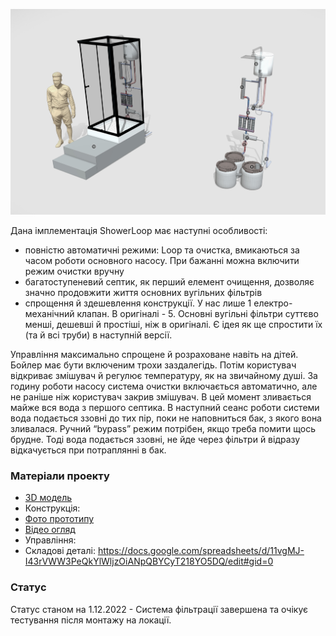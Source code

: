 ![alt text](https://github.com/Ostriv-platform/Showerloop_MOD/blob/main/SHOWERLOOP%20general%20view.jpg?raw=true)

Дана імплементація ShowerLoop має наступні особливості:
 - повністю автоматичні режими: Loop та очистка, вмикаються за часом роботи основного насосу. При бажанні можна включити режим очистки вручну
 - багатоступеневий септик, як перший елемент очищення, дозволяє значно продовжити життя основних вугільних фільтрів
 - спрощення й здешевлення конструкції. У нас лише 1 електро-механічний клапан. В оригіналі - 5. Основні вугільні фільтри суттєво менші, дешевші й простіші, ніж в оригіналі. Є ідея як ще спростити їх (та й всі труби) в наступній версії.

Управління максимально спрощене й розраховане навіть на дітей. Бойлер має бути включеним трохи заздалегідь. Потім користувач відкриває змішувач й регулює температуру, як на звичайному душі. За годину роботи насосу система очистки включається автоматично, але не раніше ніж користувач закрив змішувач. В цей момент зливається майже вся вода з першого септика. В наступний сеанс роботи системи вода подається ззовні до тих пір, поки не наповниться бак, з якого вона зливалася. Ручний “bypass” режим потрібен, якщо треба помити щось брудне. Тоді вода подається ззовні, не йде через фільтри й відразу відкачується при потраплянні в бак.

### Матеріали проекту

- [3D модель](https://sketchfab.com/3d-models/showerloop-c81902937d714d8a92df5faddf62d5df)
- Конструкція:
- [Фото прототипу](https://github.com/Ostriv-platform/Showerloop_MOD/tree/main/UA/Photo)
- [Відео огляд](https://www.youtube.com/watch?v=5W0fS3685UU&ab_channel=SergiiDumyk)
- Управління:
- Складові деталі:
https://docs.google.com/spreadsheets/d/11vgMJ-I43rVWW3PeQkYlWljzOiANpQBYCyT218YO5DQ/edit#gid=0<p/>

### Статус
Статус станом на 1.12.2022 - Система фільтрації завершена та  очікує тестування після монтажу на локації. 
